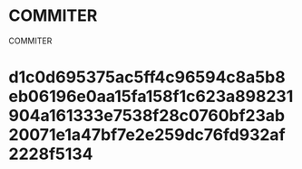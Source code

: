 # COMMITER
COMMITER






# d1c0d695375ac5ff4c96594c8a5b8eb06196e0aa15fa158f1c623a898231904a161333e7538f28c0760bf23ab20071e1a47bf7e2e259dc76fd932af2228f5134
